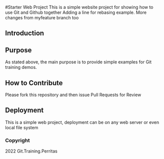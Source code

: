 #Starter Web Project
This is a simple website project for showing how to use Git and Github together
Adding a line for rebasing example.
More changes from myfeature branch too
## Introduction
## Purpose
As stated above, the main purpose is to provide simple examples for Git training demos.
## How to Contribute
Please fork this repository and then issue Pull Requests for Review
## Deployment
This is a simple web project, deployment can be on any web server or even local file system
### Copyright
2022 Git.Training.Perritas